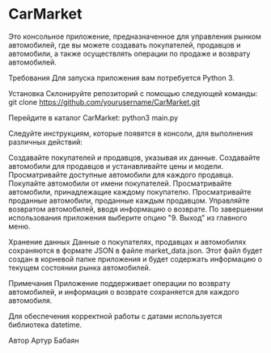# CarMarket
Это консольное приложение, предназначенное для управления рынком автомобилей, где вы можете создавать покупателей, продавцов и автомобили, а также осуществлять операции по продаже и возврату автомобилей.

Требования
Для запуска приложения вам потребуется Python 3.

Установка
Склонируйте репозиторий с помощью следующей команды:
git clone https://github.com/yourusername/CarMarket.git

Перейдите в каталог CarMarket:
python3 main.py

Следуйте инструкциям, которые появятся в консоли, для выполнения различных действий:

Создавайте покупателей и продавцов, указывая их данные.
Создавайте автомобили для продавцов и устанавливайте цены и модели.
Просматривайте доступные автомобили для каждого продавца.
Покупайте автомобили от имени покупателей.
Просматривайте автомобили, принадлежащие каждому покупателю.
Просматривайте проданные автомобили, проданные каждым продавцом.
Управляйте возвратом автомобилей, вводя информацию о возврате.
По завершении использования приложения выберите опцию "9. Выход" из главного меню.

Хранение данных
Данные о покупателях, продавцах и автомобилях сохраняются в формате JSON в файле market_data.json. Этот файл будет создан в корневой папке приложения и будет содержать информацию о текущем состоянии рынка автомобилей.

Примечания
Приложение поддерживает операции по возврату автомобилей, и информация о возврате сохраняется для каждого автомобиля.

Для обеспечения корректной работы с датами используется библиотека datetime.

Автор
Артур Бабаян

